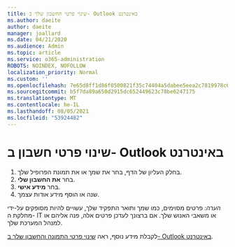 ```yaml
---
title: שינוי פרטי החשבון שלך ב- Outlook באינטרנט
ms.author: daeite
author: daeite
manager: joallard
ms.date: 04/21/2020
ms.audience: Admin
ms.topic: article
ms.service: o365-administration
ROBOTS: NOINDEX, NOFOLLOW
localization_priority: Normal
ms.custom: ''
ms.openlocfilehash: 7e65d8ff1d86f0500821f35c74404a5dabee5eea2c7819978c6742355ba13000
ms.sourcegitcommit: b5f7da89a650d2915dc652449623c78be6247175
ms.translationtype: MT
ms.contentlocale: he-IL
ms.lasthandoff: 08/05/2021
ms.locfileid: "53924482"
---
```

# <a name="change-account-information-in-outlook-on-the-web"></a>שינוי פרטי חשבון ב- Outlook באינטרנט

1. בחלק העליון של הדף, בחר את שמך או את תמונת הפרופיל שלך.
1. בחר **את החשבון שלי**.
1. בחר **מידע אישי**.
1. שנה או הוסף מידע אודות עצמך.

*הערה:* פרטים מסוימים, כמו שמך ותואר התפקיד שלך, עשויים להיות מסופקים על-ידי מחלקת ה- IT או משאבי האנוש שלך. אם ברצונך לעדכן פרטים אלה, פנה אליהם או למנהל המערכת שלך.

לקבלת מידע נוסף, ראה [שינוי פרטי התמונה והחשבון שלך ב- Outlook באינטרנט](https://support.office.com/article/b2dbb289-851d-4bed-93c3-3e136f5659ec).